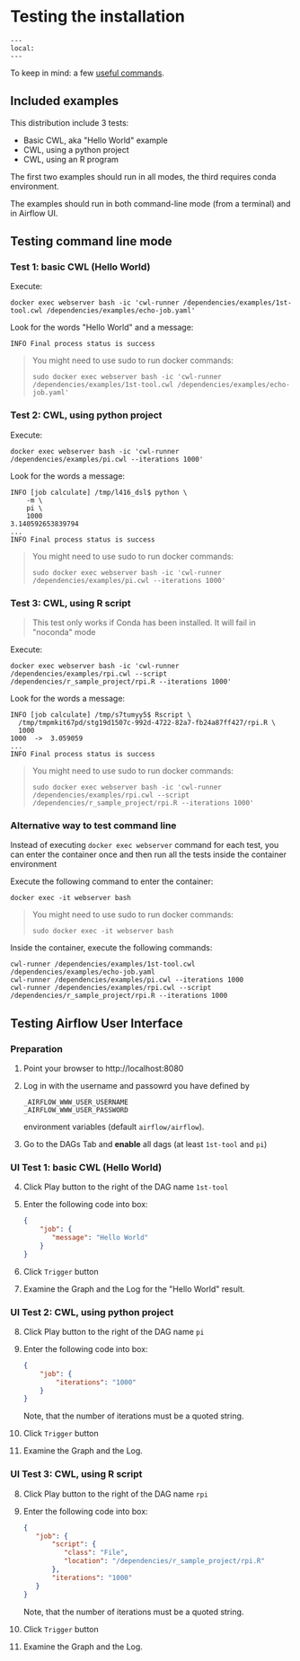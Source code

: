 # Testing the installation

```{contents}
---
local:
---
```

To keep in mind: a few [useful commands](UsefulCommands.md).

## Included examples
                       
This distribution include 3 tests:

- Basic CWL, aka "Hello World" example
- CWL, using a python project
- CWL, using an R program

The first two examples should run in all modes, the third requires
conda environment.

The examples should run in both command-line mode (from a terminal) 
and in Airflow UI.

## Testing command line mode

### Test 1: basic CWL (Hello World)
              
Execute:

```shell
docker exec webserver bash -ic 'cwl-runner /dependencies/examples/1st-tool.cwl /dependencies/examples/echo-job.yaml'
```

Look for the words "Hello World" and a message:

```
INFO Final process status is success
```

> You might need to use sudo to run docker commands:
>
>```shell
>sudo docker exec webserver bash -ic 'cwl-runner /dependencies/examples/1st-tool.cwl /dependencies/examples/echo-job.yaml'
>``` 

### Test 2: CWL, using python project 
              
Execute:
```shell
docker exec webserver bash -ic 'cwl-runner /dependencies/examples/pi.cwl --iterations 1000'
```
Look for the words a message:
```
INFO [job calculate] /tmp/l416_dsl$ python \
    -m \
    pi \
    1000
3.140592653839794
...
INFO Final process status is success
```

> You might need to use sudo to run docker commands:
>```shell
>sudo docker exec webserver bash -ic 'cwl-runner /dependencies/examples/pi.cwl --iterations 1000'
>```

### Test 3: CWL, using R script 
                            
> This test only works if Conda has been installed. It will fail in "noconda"
> mode

Execute:

```shell
docker exec webserver bash -ic 'cwl-runner /dependencies/examples/rpi.cwl --script /dependencies/r_sample_project/rpi.R --iterations 1000'
```

Look for the words a message:

```
INFO [job calculate] /tmp/s7tumyy5$ Rscript \
  /tmp/tmpmkit67pd/stg19d1507c-992d-4722-82a7-fb24a87ff427/rpi.R \
  1000
1000  ->  3.059059 
...
INFO Final process status is success
```

> You might need to use sudo to run docker commands:
>```shell
>sudo docker exec webserver bash -ic 'cwl-runner /dependencies/examples/rpi.cwl --script /dependencies/r_sample_project/rpi.R --iterations 1000'
>```
                                  
### Alternative way to test command line
Instead of executing `docker exec webserver` command for each test,
you can enter the container once and then run all the tests inside 
the container environment

Execute the following command to enter the container:

```shell
docker exec -it webserver bash
```

> You might need to use sudo to run docker commands:
>```shell
>sudo docker exec -it webserver bash
>```

Inside the container, execute the following commands:

```shell
cwl-runner /dependencies/examples/1st-tool.cwl /dependencies/examples/echo-job.yaml
cwl-runner /dependencies/examples/pi.cwl --iterations 1000
cwl-runner /dependencies/examples/rpi.cwl --script /dependencies/r_sample_project/rpi.R --iterations 1000
```

## Testing Airflow User Interface
                                           
### Preparation

1. Point your browser to http://localhost:8080
                                          
2. Log in with the username and passowrd you have defined by 

    ```
    _AIRFLOW_WWW_USER_USERNAME
    _AIRFLOW_WWW_USER_PASSWORD
    ``` 
    environment variables (default `airflow/airflow`).

3. Go to the DAGs Tab and **enable** all dags (at least `1st-tool` and `pi`)
                                        
### UI Test 1: basic CWL (Hello World)

4. Click Play button to the right of the DAG name `1st-tool`

5. Enter the following code into  box:
   ```json
   {
       "job": {
          "message": "Hello World"
       }
   }
   ```

6. Click `Trigger` button
7. Examine the Graph and the Log for the "Hello World" result.

### UI Test 2: CWL, using python project 

8. Click Play button to the right of the DAG name `pi`

9. Enter the following code into  box:
    ```json
    {
        "job": {
            "iterations": "1000"
        }
    }
    ```
    Note, that the number of iterations must be a quoted string.

10. Click `Trigger` button
11. Examine the Graph and the Log.

### UI Test 3: CWL, using R script 

8. Click Play button to the right of the DAG name `rpi`

9. Enter the following code into  box:
    ```json
    {
       "job": {
           "script": {
              "class": "File",
              "location": "/dependencies/r_sample_project/rpi.R"
           },
           "iterations": "1000"
       }
    }
    ```
     Note, that the number of iterations must be a quoted string.

10. Click `Trigger` button
11. Examine the Graph and the Log.
